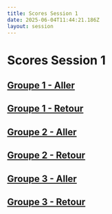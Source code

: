 ```yaml
---
title: Scores Session 1
date: 2025-06-04T11:44:21.186Z
layout: session
---
```


# Scores Session 1


## [Groupe 1 - Aller](/scores/session-1/groupe-1/aller/)
## [Groupe 1 - Retour](/scores/session-1/groupe-1/retour/)


## [Groupe 2 - Aller](/scores/session-1/groupe-2/aller/)
## [Groupe 2 - Retour](/scores/session-1/groupe-2/retour/)


## [Groupe 3 - Aller](/scores/session-1/groupe-3/aller/)
## [Groupe 3 - Retour](/scores/session-1/groupe-3/retour/)

